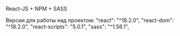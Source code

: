 React-JS + NPM + SASS

Версии для работы над проектом:
        "react": "^18.2.0",
        "react-dom": "^18.2.0",
        "react-scripts": "5.0.1",
        "sass": "^1.56.1",

